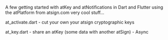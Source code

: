A few getting started with atKey and atNotifications in Dart and Flutter using
the atPlatform from atsign.com
very cool stuff...

at_activate.dart - cut your own your atsign cryptographic keys

at_key.dart - share an atKey (some data with another atSign) - Async


